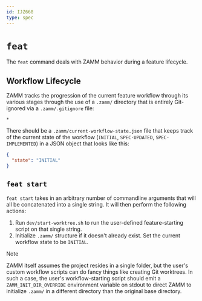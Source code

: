```yaml
---
id: IJZ668
type: spec
---
```


# `feat`

The `feat` command deals with ZAMM behavior during a feature lifecycle.

## Workflow Lifecycle

ZAMM tracks the progression of the current feature workflow through its various stages through the use of a `.zamm/` directory that is entirely Git-ignored via a `.zamm/.gitignore` file:

```gitignore
*
```

There should be a `.zamm/current-workflow-state.json` file that keeps track of the current state of the workflow (`INITIAL`, `SPEC-UPDATED`, `SPEC-IMPLEMENTED`) in a JSON object that looks like this:

```json
{
  "state": "INITIAL"
}
```

## `feat start`

`feat start` takes in an arbitrary number of commandline arguments that will all be concatenated into a single string. It will then perform the following actions:

1. Run `dev/start-worktree.sh` to run the user-defined feature-starting script on that single string.
2. Initialize `.zamm/` structure if it doesn't already exist. Set the current workflow state to be `INITIAL`.

> [!NOTE]
> ZAMM itself assumes the project resides in a single folder, but the user's custom workflow scripts can do fancy things like creating Git worktrees. In such a case, the user's workflow-starting script should emit a `ZAMM_INIT_DIR_OVERRIDE` environment variable on stdout to direct ZAMM to initialize `.zamm/` in a different directory than the original base directory.
